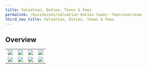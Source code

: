 ```yaml
---
title: Valuation, Duties, Taxes & Fees
permalink: /businesses/valuation-duties-taxes--fees/overview
third_nav_title: Valuation, Duties, Taxes & Fees
---
```


## **Overview**

|  |  |  |  |
|--|--|--|--|
|[![](https://lh6.googleusercontent.com/62ulH8dHcICJao31DFpcwDTEMhbvr9m-IWFIod61FWOSFwe2rJIGuZcR8xo2NCWzgGwqw9cO8kk3oMXfV0LF0UY7mejGTzsR4bVIThwj9v0Fg4jCG4uHa9Pn0dM0dXHEFOZtwuIe9VQ7CIVOng)](https://singapore-customs-staging.netlify.com/businesses/valuation-duties-taxes--fees/establishing-customs-value-for-imports/establishing-the-customs-value) |[![](https://lh3.googleusercontent.com/ZeNl7PSUIbZKki1T-p-adxcCxvDlm_qpFdneZF3rWNvl1nq2JXbU-WIlNoqbf-CDdCS93sd3S0Z0J2PJrIijOqotbBXlyAVn4UcbUTqc96wJKIPMutvSTOlPzSNLN3QV8jk09ZM61QsyM8pGWA)](https://singapore-customs-staging.netlify.com/businesses/valuation-duties-taxes-and-fees/duties-and-dutiable-goods) | [![](https://lh6.googleusercontent.com/eceh0n5aTT-uZmT4Xvv6GkJ5RA6xOzeiSZjLu2x-SwRDM2WfIAUD44pDNsC9e9QEQEeMbsQ8RuHk2Ya9xprO6GAYnhKGZUP9C8ivVP4g59PUQ_5gqn92gbsdc__moN11hxP5i9S5olAAC6yAqw)](https://singapore-customs-staging.netlify.com/businesses/valuation-duties-taxes--fees/goods-and-services-tax-gst)| [![](https://lh5.googleusercontent.com/wRTd-aqBnmTfwJwvMCtKz7bSzCvnJ5IilKmYR9BS59tQ4ktd0wgnohCBHwjQvWiXDI1O-4nCLb99Bp5mmNDOCn2m5ROT_XnAoITNM6PzysCQ5mzJ72DSu5n2g0NTyilgsCdOJUuokP2d4wRkQA)](https://singapore-customs-staging.netlify.com/businesses/valuation-duties-taxes--fees/refund-of-duties-and-gst) |
| [![](https://lh4.googleusercontent.com/7a4sytbxBqqmN3YgvFIRfL8dXV9k2ckSCe4RU7PGQmq8yC6pCxBy6mYsv5unmsDSi3U-BmiaLwIneLFobDE7qjSHk4w3YnPT-4nv_lYytv0kef98Yb8V4j5D8stbprmf6GnOd-oNE0kO7tBxlQ)](https://singapore-customs-staging.netlify.com/businesses/valuation-duties-taxes--fees/customs-ruling-on-valuation) | [![](https://lh6.googleusercontent.com/VTwWrmcK33oTiXB-y_uisJgUX4zk89CA3ai67u05sPYQ9X6TC5ABAbs181u4UcN4pBa7qnklW9kB3jwsar3TZpMEmYixxKvZwKPQkFZ1TEovpo6S0eAK_aSKTXL1b9lxsS9I78y8kBmHQpSdAw)](https://singapore-customs-staging.netlify.com/businesses/valuation-duties-taxes--fees/permits-documentation-and-other-fees) | [![](https://lh6.googleusercontent.com/P1Mtwinrs2optbtfnWass29XQhuONj72ADsTATRMLSVDBRHMopau27hjaDV7tE7kmtC4jsLkvUBh2Q7ehaHgr6UrDrK9Bh-dP4tZvuTWR_LTKCW3tYYSrjJBvaBKE4pfAY5fu23Zji_ZHTSa-w)](https://singapore-customs-staging.netlify.com/businesses/valuation-duties-taxes--fees/singapore-duty-paid-cigarette-sdpc-mark) | [![](https://lh4.googleusercontent.com/-TBvtGKHIWSYbvsTPnzLBCLq8CE1zstA8BbW0dlVXJGEbZXAjObIF6sLklfukDcM0K96bc_99OW6ve-88RDNUolrWo9BeHYw8GhhEuN02YplbhPRuPaank2rWK7ITnV7LYPnRbDiovW1--dXtA)](https://singapore-customs-staging.netlify.com/businesses/valuation-duties-taxes--fees/e-learning-resources)|

